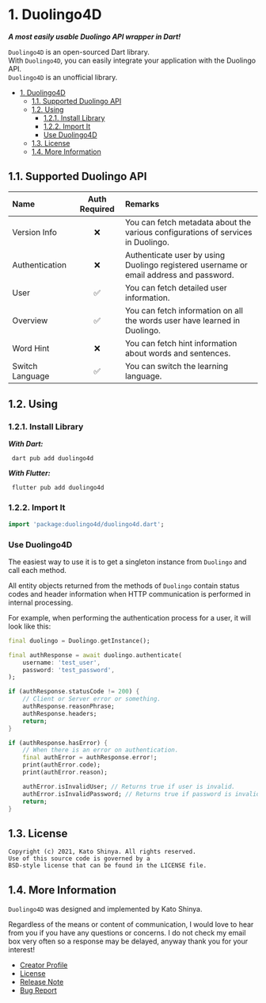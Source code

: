 # 1. Duolingo4D

**_A most easily usable Duolingo API wrapper in Dart!_**

`Duolingo4D` is an open-sourced Dart library.</br>
With `Duolingo4D`, you can easily integrate your application with the Duolingo API.</br>
`Duolingo4D` is an unofficial library.

<!-- TOC -->

- [1. Duolingo4D](#1-duolingo4d)
  - [1.1. Supported Duolingo API](#11-supported-duolingo-api)
  - [1.2. Using](#12-using)
    - [1.2.1. Install Library](#121-install-library)
    - [1.2.2. Import It](#122-import-it)
    - [Use Duolingo4D](#use-duolingo4d)
  - [1.3. License](#13-license)
  - [1.4. More Information](#14-more-information)

<!-- /TOC -->

## 1.1. Supported Duolingo API

| Name            | Auth Required | Remarks                                                                                |
| :-------------- | :-----------: | :------------------------------------------------------------------------------------- |
| Version Info    |      ❌       | You can fetch metadata about the various configurations of services in Duolingo.       |
| Authentication  |      ❌       | Authenticate user by using Duolingo registered username or email address and password. |
| User            |      ✅       | You can fetch detailed user information.                                               |
| Overview        |      ✅       | You can fetch information on all the words user have learned in Duolingo.              |
| Word Hint       |      ❌       | You can fetch hint information about words and sentences.                              |
| Switch Language |      ✅       | You can switch the learning language.                                                  |

## 1.2. Using

### 1.2.1. Install Library

**_With Dart:_**

```terminal
 dart pub add duolingo4d
```

**_With Flutter:_**

```terminal
 flutter pub add duolingo4d
```

### 1.2.2. Import It

```dart
import 'package:duolingo4d/duolingo4d.dart';
```

### Use Duolingo4D

The easiest way to use it is to get a singleton instance from `Duolingo` and call each method.

All entity objects returned from the methods of `Duolingo` contain status codes and header information when HTTP communication is performed in internal processing.

For example, when performing the authentication process for a user, it will look like this:

```dart
final duolingo = Duolingo.getInstance();

final authResponse = await duolingo.authenticate(
    username: 'test_user',
    password: 'test_password',
);

if (authResponse.statusCode != 200) {
    // Client or Server error or something.
    authResponse.reasonPhrase;
    authResponse.headers;
    return;
}

if (authResponse.hasError) {
    // When there is an error on authentication.
    final authError = authResponse.error!;
    print(authError.code);
    print(authError.reason);

    authError.isInvalidUser; // Returns true if user is invalid.
    authError.isInvalidPassword; // Returns true if password is invalid.
    return;
}
```

## 1.3. License

```license
Copyright (c) 2021, Kato Shinya. All rights reserved.
Use of this source code is governed by a
BSD-style license that can be found in the LICENSE file.
```

## 1.4. More Information

`Duolingo4D` was designed and implemented by Kato Shinya.

Regardless of the means or content of communication, I would love to hear from you if you have any questions or concerns. I do not check my email box very often so a response may be delayed, anyway thank you for your interest!

- [Creator Profile](https://github.com/myConsciousness)
- [License](https://github.com/myConsciousness/duolingo4d/blob/main/LICENSE)
- [Release Note](https://github.com/myConsciousness/duolingo4d/releases)
- [Bug Report](https://github.com/myConsciousness/duolingo4d/issues)
